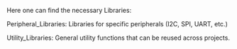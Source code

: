 Here one can find the necessary Libraries:

Peripheral_Libraries:
Libraries for specific peripherals (I2C, SPI, UART, etc.)

Utility_Libraries:
General utility functions that can be reused across projects.
